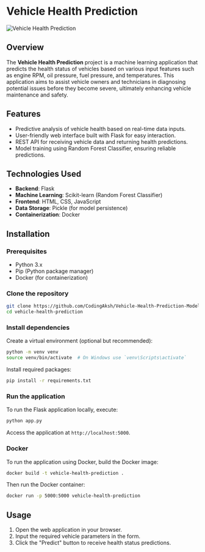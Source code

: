 
# Vehicle Health Prediction

![Vehicle Health Prediction]("static/images/Health-prediction-model.png")

## Overview

The **Vehicle Health Prediction** project is a machine learning application that predicts the health status of vehicles based on various input features such as engine RPM, oil pressure, fuel pressure, and temperatures. This application aims to assist vehicle owners and technicians in diagnosing potential issues before they become severe, ultimately enhancing vehicle maintenance and safety.

## Features

- Predictive analysis of vehicle health based on real-time data inputs.
- User-friendly web interface built with Flask for easy interaction.
- REST API for receiving vehicle data and returning health predictions.
- Model training using Random Forest Classifier, ensuring reliable predictions.

## Technologies Used

- **Backend**: Flask
- **Machine Learning**: Scikit-learn (Random Forest Classifier)
- **Frontend**: HTML, CSS, JavaScript
- **Data Storage**: Pickle (for model persistence)
- **Containerization**: Docker

## Installation

### Prerequisites

- Python 3.x
- Pip (Python package manager)
- Docker (for containerization)

### Clone the repository

```bash
git clone https://github.com/CodingAksh/Vehicle-Health-Prediction-Model.git
cd vehicle-health-prediction
```

### Install dependencies

Create a virtual environment (optional but recommended):

```bash
python -m venv venv
source venv/bin/activate  # On Windows use `venv\Scripts\activate`
```

Install required packages:

```bash
pip install -r requirements.txt
```

### Run the application

To run the Flask application locally, execute:

```bash
python app.py
```

Access the application at `http://localhost:5000`.

### Docker

To run the application using Docker, build the Docker image:

```bash
docker build -t vehicle-health-prediction .
```

Then run the Docker container:

```bash
docker run -p 5000:5000 vehicle-health-prediction
```

## Usage

1. Open the web application in your browser.
2. Input the required vehicle parameters in the form.
3. Click the "Predict" button to receive health status predictions.
